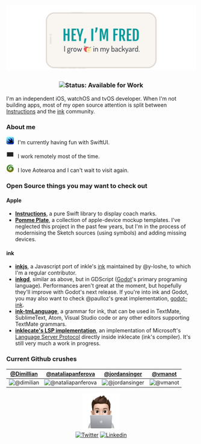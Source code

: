 # ![Hey, I'm Fred — I grow apples in my backyard](https://raw.githubusercontent.com/ephread/ephread/main/media/hey-fred.svg)

<h3 align="center">
	<img src="https://img.shields.io/badge/status-available%20for%20work-brightgreen?style=for-the-badge" alt="Status: Available for Work"/>
</h3>

I'm an independent iOS, watchOS and tvOS developer. When I'm not building apps, most of my open source attention is split between [Instructions] and the [ink] community.

[Instructions]: https://github.com/ephread/Instructions
[ink]: https://github.com/inkle/ink

### About me
<img src="https://raw.githubusercontent.com/ephread/ephread/main/media/swiftui.svg" alt="Koru" height ="20" /> I'm currently having fun with SwiftUI.

<img src="https://raw.githubusercontent.com/ephread/ephread/main/media/computer.svg" alt="Computer" height="20" /> I work remotely most of the time.

<img src="https://raw.githubusercontent.com/ephread/ephread/main/media/koru.svg" alt="Koru" height ="20" /> I love Aotearoa and I can't wait to visit again.


### Open Source things you may want to check out

#### Apple
* **[Instructions]**, a pure Swift library to display coach marks.
* **[Pomme Plate]**, a collection of apple-device mockup templates. I've neglected this project in the past few years, but I'm in the process of modernising the Sketch sources (using symbols) and adding missing devices.

#### ink
* **[inkjs]**, a Javascript port of inkle's [ink] maintained by @y-loshe, to which I'm a regular contributor.
* **[inkgd]**, similar as above, but in GDScript ([Godot]'s primary programing language). Performances aren't great at the moment, but hopefully they'll improve with Godot's next release. If you're into ink and Godot, you may also want to check @paulloz's great implementation, [godot-ink].
* **[ink-tmLanguage]**, a grammar for ink, that can be used in TextMate, SublimeText, Atom, Visual Studio code or any other editors supporting TextMate grammars.
* **[inklecate's LSP implementation]**, an implementation of Microsoft's [Language Server Protocol] directly inside inklecate (ink's compiler). It's still very much a work in progress.

[Instructions]: https://github.com/ephread/Instructions
[ink]: https://github.com/inkle/ink
[inkjs]: https://github.com/y-loshe/inkjs
[inkgd]: https://github.com/ephread/inkgd
[Godot]: https://github.com/godotengine/godot
[godot-ink]: https://github.com/paulloz/godot-ink
[ink-tmLanguage]: https://github.com/inkle/ink-tmlanguage
[Language Server Protocol]: https://microsoft.github.io/language-server-protocol/
[inklecate's LSP implementation]: https://github.com/ephread/ink/tree/language-server/inklecate/LanguageServerProtocol
[Pomme Plate]: https://github.com/ephread/PommePlate

### Current Github crushes

|[@Dimillian]|[@nataliapanferova]|[@jordansinger]|[@vmanot]|
|:----------:|:-----------------:|:-------------:|:-------:|
|![@dimilian](https://github.com/Dimillian.png?size=170)|![@nataliapanferova](https://github.com/nataliapanferova.png?size=170)|![@jordansinger](https://github.com/jordansinger.png?size=170)|![@vmanot](https://github.com/vmanot.png?size=170)|

[@Dimillian]: https://github.com/Dimillian
[@nataliapanferova]: https://github.com/nataliapanferova
[@jordansinger]: https://github.com/jordansinger
[@vmanot]: https://github.com/vmanot

<div align="center">
	<img src="https://raw.githubusercontent.com/ephread/ephread/main/media/memoji-computer.png" width="100px">
</div>
<div align="center">
	<a href="https://twitter.com/ephread" title="Twitter"><img src="https://img.shields.io/badge/-@ephread-1ca0f1?style=for-the-badge&logo=twitter&logoColor=white" alt="Twitter" /></a>
	<a href="https://linkedin.com/in/ephread/" title="Linkedin"><img src="https://img.shields.io/badge/-ephread-blue?style=for-the-badge&logo=Linkedin&logoColor=white" alt="Linkedin" /></a>
</div>